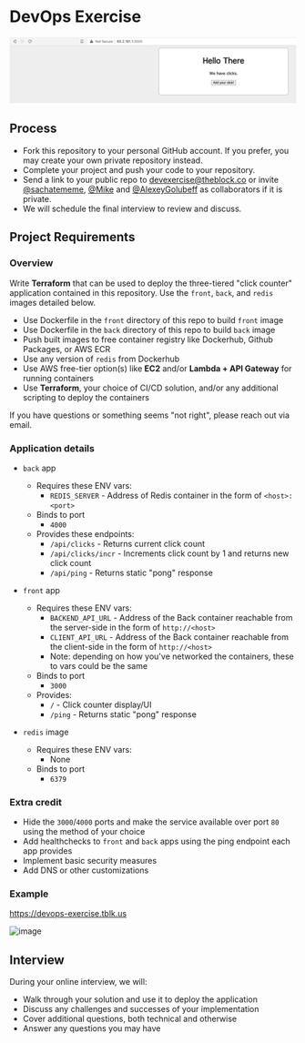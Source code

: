 # DevOps Exercise
![CICD](docs/arch.png)
## Process

- Fork this repository to your personal GitHub account. If you prefer, you may create your own private repository instead.
- Complete your project and push your code to your repository.
- Send a link to your public repo to devexercise@theblock.co or invite [@sachatememe](https://github.com/sachatememe), [@Mike](https://github.com/web-mech) and [@AlexeyGolubeff](https://github.com/AlexeyGolubeff) as collaborators if it is private.
- We will schedule the final interview to review and discuss.

## Project Requirements

### Overview

Write **Terraform** that can be used to deploy the three-tiered "click counter" application contained in this repository. Use the `front`, `back`, and `redis` images detailed below.

- Use Dockerfile in the `front` directory of this repo to build `front` image
- Use Dockerfile in the `back` directory of this repo to build `back` image
- Push built images to free container registry like Dockerhub, Github Packages, or AWS ECR
- Use any version of `redis` from Dockerhub
- Use AWS free-tier option(s) like **EC2** and/or **Lambda + API Gateway** for running containers
- Use **Terraform**, your choice of CI/CD solution, and/or any additional scripting to deploy the containers

If you have questions or something seems "not right", please reach out via email.

### Application details

- `back` app
    - Requires these ENV vars:
        - `REDIS_SERVER` - Address of Redis container in the form of `<host>:<port>`
    - Binds to port
        - `4000`
    - Provides these endpoints:
        - `/api/clicks` - Returns current click count
        - `/api/clicks/incr` - Increments click count by 1 and returns new click count
        - `/api/ping` - Returns static "pong" response
- `front` app
    - Requires these ENV vars:
        - `BACKEND_API_URL` - Address of the Back container reachable from the server-side in the form of `http://<host>`
        - `CLIENT_API_URL` -  Address of the Back container reachable from the client-side in the form of `http://<host>`
        - Note: depending on how you've networked the containers, these to vars could be the same
    - Binds to port
        -  `3000`
    - Provides:
        - `/`  - Click counter display/UI
        - `/ping` - Returns static "pong" response

- `redis` image
    - Requires these ENV vars:
        - None
    - Binds to port
        - `6379`

### Extra credit

- Hide the `3000`/`4000` ports and make the service available over port `80` using the method of your choice
- Add healthchecks to `front` and `back` apps using the ping endpoint each app provides
- Implement basic security measures
- Add DNS or other customizations

### Example

https://devops-exercise.tblk.us

![image](https://user-images.githubusercontent.com/68586/162465910-892c2e8d-be41-4852-87c7-9ead1ca2e966.png)


## Interview

During your online interview, we will:

- Walk through your solution and use it to deploy the application
- Discuss any challenges and successes of your implementation
- Cover additional questions, both technical and otherwise
- Answer any questions you may have

